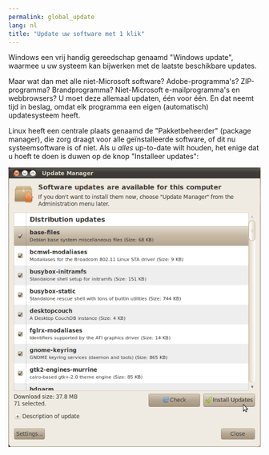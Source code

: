 ```yaml
---
permalink: global_update
lang: nl
title: "Update uw software met 1 klik"
---
```


Windows een vrij handig gereedschap genaamd "Windows update", waarmee
u uw systeem kan bijwerken met de laatste beschikbare updates.

Maar wat dan met alle niet-Microsoft software? Adobe-programma's?
ZIP-programma? Brandprogramma? Niet-Microsoft e-mailprogramma's en
webbrowsers? U moet deze allemaal updaten, één voor één. En dat neemt
tijd in beslag, omdat elk programma een eigen (automatisch)
updatesysteem heeft. 

Linux heeft een centrale plaats genaamd de "Pakketbeheerder"
(package manager), die zorg draagt voor alle geïnstalleerde software,
of dit nu systeemsoftware is of niet. Als u <i>alles</i> up-to-date
wilt houden, het enige dat u hoeft te doen is duwen op de knop 
"Installeer updates":

<img src="/img/global_update.png" />




